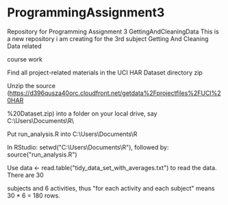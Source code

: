 # ProgrammingAssignment3
Repository for Programming Assignment 3
GettingAndCleaningData
This is a new repository i am creating for the 3rd subject Getting And Cleaning Data related 

course work

Find all project-related materials in the UCI HAR Dataset directory zip

Unzip the source (https://d396qusza40orc.cloudfront.net/getdata%2Fprojectfiles%2FUCI%20HAR

%20Dataset.zip) into a folder on your local drive, say C:\Users\Documents\R\

Put run_analysis.R into C:\Users\Documents\R

In RStudio: setwd("C:\Users\Documents\R\"), followed by: source("run_analysis.R")

Use data <- read.table("tidy_data_set_with_averages.txt") to read the data. There are 30 

subjects and 6 activities, thus "for each activity and each subject" means 30 * 6 = 180 rows.
